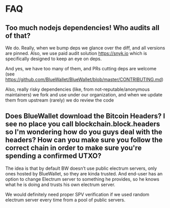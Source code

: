 # FAQ

## Too much nodejs dependencies! Who audits all of that?

We do. Really, when we bump deps we glance over the diff, and all versions are
pinned. Also, we use paid audit solution https://snyk.io which is specifically
designed to keep an eye on deps.

And yes, we have too many of them, and PRs cutting deps are welcome
(see https://github.com/BlueWallet/BlueWallet/blob/master/CONTRIBUTING.md)

Also, really risky dependencies (like, from not-reputable/anonymous maintainers)
we fork and use under our organization, and when we update them from upstream (rarely)
we do review the code

## Does BlueWallet download the Bitcoin Headers? I see no place you call blockchain.block.headers so I'm wondering how do you guys deal with the headers? How can you make sure you follow the correct chain in order to make sure you're spending a confirmed UTXO?

The idea is that by default BW doesn’t use public electrum servers, only
ones hosted by BlueWallet, so they are kinda trusted. And end-user has an
option to change Electrum server to something he provides, so he knows what
he is doing and trusts his own electrum server.

We would definitely need proper SPV verification if we used random
electrum server every time from a pool of public servers.
